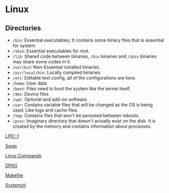 # Linux

## Directories

- `/bin`: Essential executables, It contains some binary files that is essential for system.
- `/sbin`: Essential executables for root.
- `/lib`: Shared code between binaries, `/bin` binaries and `/sbin` binaries may share some codes in it.
- `/usr/bin`: Non-Essential installed binaries.
- `/usr/local/bin`: Locally compiled binaries.
- `/etc`: Editable text config, all of the configurations are here.
- `/home`: User data
- `/boot`: Files need to boot the system like the kernel itself.
- `/dev`: Device files
- `/opt`: Optional and add-on software.
- `/var`: Contains variable files that will be changed as the OS is being used. Like logs and cache files.
- `/tmp`: Contains files that won't be persisted between reboots.
- `/proc`: Imaginary directory that doesn't actually exist on the disk. It is created by the memory and contains information about processes.

[LPIC-1](Linux/LPIC-1.md)

[Swap](Linux/Swap.md)

[Linux Commands](Linux/Linux%20Commands.md)

[DPKG](Linux/DPKG.md)

[Makefile](Linux/Makefile.md)

[Systemctl](Linux/Systemctl.md)
